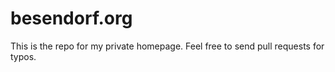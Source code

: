 # besendorf.org
This is the repo for my private homepage. Feel free to send pull requests for typos.
